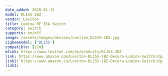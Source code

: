 ```yaml
---
date_added: 2020-01-12
model: DL15S-1BZ
vendor: Leviton 
title: Lumina RF 15A Switch
category: switch
supports: on/off
image: /assets/images/devices/Leviton_DL15S-1BZ.jpg
zigbeemodel: ['DL15S']
compatible: [z2m]
mlink: https://www.leviton.com/en/products/DL15S-1BZ
link: https://www.amazon.com/Leviton-DL15S-1BZ-Decora-Lumina-Switch/dp/B07BK9RLBW
link2: https://www.amazon.ca/Leviton-DL15S-1BZ-Decora-Lumina-Switch/dp/B07BK9RLBW
link3: 
---
```

